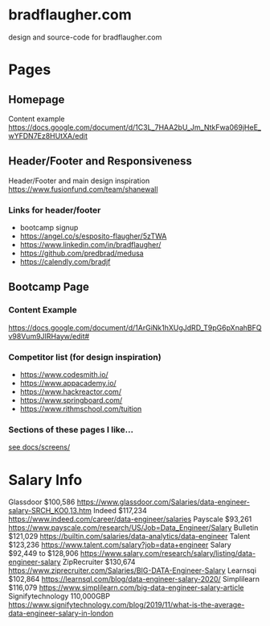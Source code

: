 # bradflaugher.com
design and source-code for bradflaugher.com

# Pages

## Homepage

Content example https://docs.google.com/document/d/1C3L_7HAA2bU_Jm_NtkFwa069jHeE_wYFDN7Ez8HUtXA/edit

## Header/Footer and Responsiveness

Header/Footer and main design inspiration https://www.fusionfund.com/team/shanewall

### Links for header/footer

* bootcamp signup
* https://angel.co/s/esposito-flaugher/5zTWA
* https://www.linkedin.com/in/bradflaugher/
* https://github.com/predbrad/medusa
* https://calendly.com/bradjf

## Bootcamp Page


### Content Example

https://docs.google.com/document/d/1ArGiNk1hXUgJdRD_T9pG6pXnahBFQv98Vum9JIRHayw/edit#

### Competitor list (for design inspiration) 
* https://www.codesmith.io/
* https://www.appacademy.io/
* https://www.hackreactor.com/
* https://www.springboard.com/
* https://www.rithmschool.com/tuition

### Sections of these pages I like...

[see docs/screens/](docs/screens/)


# Salary Info 

Glassdoor	$100,586	https://www.glassdoor.com/Salaries/data-engineer-salary-SRCH_KO0,13.htm
Indeed	$117,234	https://www.indeed.com/career/data-engineer/salaries
Payscale	$93,261	https://www.payscale.com/research/US/Job=Data_Engineer/Salary
Bulletin	$121,029	https://builtin.com/salaries/data-analytics/data-engineer
Talent	$123,236	https://www.talent.com/salary?job=data+engineer
Salary	$92,449 to $128,906	https://www.salary.com/research/salary/listing/data-engineer-salary
ZipRecruiter	$130,674	https://www.ziprecruiter.com/Salaries/BIG-DATA-Engineer-Salary
Learnsqi	 $102,864	https://learnsql.com/blog/data-engineer-salary-2020/
Simplilearn	$116,079 	https://www.simplilearn.com/big-data-engineer-salary-article
Signifytechnology	110,000GBP	https://www.signifytechnology.com/blog/2019/11/what-is-the-average-data-engineer-salary-in-london


